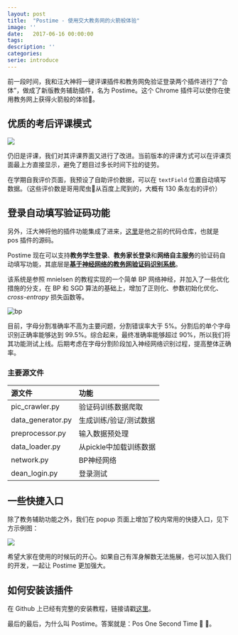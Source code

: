```yaml
---
layout: post
title:  "Postime - 使用交大教务网的火箭般体验"
image: ''
date:   2017-06-16 00:00:00
tags:
description: ''
categories:
serie: introduce
---
```



前一段时间，我和汪大神将一键评课插件和教务网免验证登录两个插件进行了“合体”，做成了新版教务辅助插件，名为 Postime。这个 Chrome 插件可以使你在使用教务网上获得火箭般的体验🚀。

## 优质的考后评课模式

![](http://ofmxkmiv3.bkt.clouddn.com/HackSwjtuDeanPK-logo.png)

仍旧是评课，我们对其评课界面又进行了改进。当前版本的评课方式可以在评课页面最上方直接显示，避免了题目过多长时间下拉的徒劳。

在学期自我评价页面，我预设了自助评价数据，可以在 `textField` 位置自动填写数据。（这些评价数是哥用爬虫🐞从百度上爬到的，大概有 130 条左右的评价）


## 登录自动填写验证码功能

另外，汪大神将他的插件功能集成了进来，[这里](https://github.com/wzbazinga/pos)是他之前的代码仓库，也就是 pos 插件的源码。

Postime 现在可以支持**教务学生登录**、**教务家长登录**和**网络自主服务**的验证码自动填写功能，其底层是[**基于神经网络的教务网验证码识别系统**](https://github.com/wzbazinga/swjtu-verif-code)。

该系统是参照 mnielsen 的教程实现的一个简单 BP 网络神经，并加入了一些优化措施的分支，在 BP 和 SGD 算法的基础上，增加了正则化、参数初始化优化、*cross-entropy* 损失函数等。

![bp](http://ofmxkmiv3.bkt.clouddn.com/bp-new.png)

目前，字母分割准确率不高为主要问题，分割错误率大于 5%。分割后的单个字母识别正确率能够达到 99.5%。综合起来，最终准确率能够超过 90%，所以我们将其功能测试上线。后期考虑在字母分割阶段加入神经网络识别过程，提高整体正确率。

### 主要源文件

|源文件               |功能                |
|:-------------------|:-----------------|
|pic_crawler.py      |验证码训练数据爬取    |
|data_generator.py   |生成训练/验证/测试数据 |
|preprocessor.py     |输入数据预处理        |
|data_loader.py      |从pickle中加载训练数据|
|network.py          |BP神经网络           |
|dean_login.py       |登录测试             |


## 一些快捷入口

除了教务辅助功能之外，我们在 popup 页面上增加了校内常用的快捷入口，见下方示例图：

![](http://7xwh85.com1.z0.glb.clouddn.com/14975956177453.jpg)


希望大家在使用的时候玩的开心。如果自己有浑身解数无法施展，也可以加入我们的开发，一起让 Postime 更加强大。

## 如何安装该插件

在 Github 上已经有完整的安装教程，链接请戳[这里](https://github.com/HackSwjtu/Postime)。

最后的最后，为什么叫 Postime。答案就是：Pos One Second Time 🐸 🐸。



